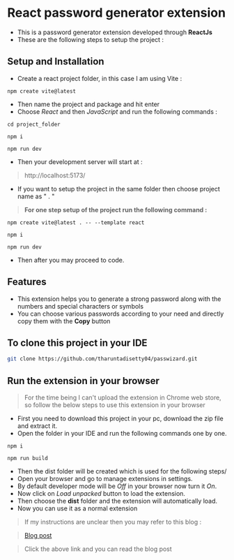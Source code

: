 # React password generator extension

- This is a password generator extension developed through **ReactJs**
- These are the following steps to setup the project :

## Setup and Installation

- Create a react project folder, in this case I am using Vite :
```
npm create vite@latest
```
- Then name the project and package and hit enter
- Choose *React* and then *JavaScript* and run the following commands :
```
cd project_folder
```
```
npm i
```
```
npm run dev
```
- Then your development server will start at :
> http://localhost:5173/

- If you want to setup the project in the same folder then choose project name as " . "

> **For one step setup of the project run the following command :**
```
npm create vite@latest . -- --template react
```
```
npm i
```
```
npm run dev
```
- Then after you may proceed to code.

## Features

- This extension helps you to generate a strong password along with the numbers and special characters or symbols
- You can choose various passwords according to your need and directly copy them with the **Copy** button

## To clone this project in your IDE

```bash
git clone https://github.com/tharuntadisetty04/passwizard.git
```

## Run the extension in your browser

> For the time being I can't upload the extension in Chrome web store, so follow the below steps to use this extension in your browser

- First you need to download this project in your pc, download the zip file and extract it.
- Open the folder in your IDE and run the following commands one by one.
```
npm i
```
```
npm run build
```
- Then the dist folder will be created which is used for the following steps/
- Open your browser and go to manage extensions in settings.
- By default developer mode will be *Off* in your browser now turn it *On*.
- Now click on *Load unpacked* button to load the extension.
- Then choose the **dist** folder and the extension will automatically load.
- Now you can use it as a normal extension

> If my instructions are unclear then you may refer to this blog :

> [Blog post](https://arglee.medium.com/chrome-extensions-using-vite-typescript-react-stepwise-process-6d013f5332b9)

> Click the above link and you can read the blog post